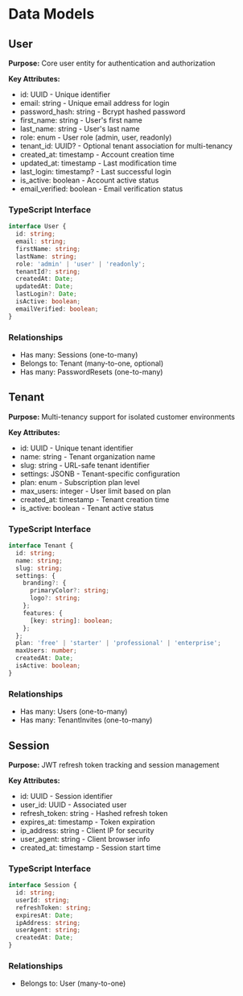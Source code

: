 # Data Models

## User

**Purpose:** Core user entity for authentication and authorization

**Key Attributes:**
- id: UUID - Unique identifier
- email: string - Unique email address for login
- password_hash: string - Bcrypt hashed password
- first_name: string - User's first name
- last_name: string - User's last name
- role: enum - User role (admin, user, readonly)
- tenant_id: UUID? - Optional tenant association for multi-tenancy
- created_at: timestamp - Account creation time
- updated_at: timestamp - Last modification time
- last_login: timestamp? - Last successful login
- is_active: boolean - Account active status
- email_verified: boolean - Email verification status

### TypeScript Interface
```typescript
interface User {
  id: string;
  email: string;
  firstName: string;
  lastName: string;
  role: 'admin' | 'user' | 'readonly';
  tenantId?: string;
  createdAt: Date;
  updatedAt: Date;
  lastLogin?: Date;
  isActive: boolean;
  emailVerified: boolean;
}
```

### Relationships
- Has many: Sessions (one-to-many)
- Belongs to: Tenant (many-to-one, optional)
- Has many: PasswordResets (one-to-many)

## Tenant

**Purpose:** Multi-tenancy support for isolated customer environments

**Key Attributes:**
- id: UUID - Unique tenant identifier
- name: string - Tenant organization name
- slug: string - URL-safe tenant identifier
- settings: JSONB - Tenant-specific configuration
- plan: enum - Subscription plan level
- max_users: integer - User limit based on plan
- created_at: timestamp - Tenant creation time
- is_active: boolean - Tenant active status

### TypeScript Interface
```typescript
interface Tenant {
  id: string;
  name: string;
  slug: string;
  settings: {
    branding?: {
      primaryColor?: string;
      logo?: string;
    };
    features: {
      [key: string]: boolean;
    };
  };
  plan: 'free' | 'starter' | 'professional' | 'enterprise';
  maxUsers: number;
  createdAt: Date;
  isActive: boolean;
}
```

### Relationships
- Has many: Users (one-to-many)
- Has many: TenantInvites (one-to-many)

## Session

**Purpose:** JWT refresh token tracking and session management

**Key Attributes:**
- id: UUID - Session identifier
- user_id: UUID - Associated user
- refresh_token: string - Hashed refresh token
- expires_at: timestamp - Token expiration
- ip_address: string - Client IP for security
- user_agent: string - Client browser info
- created_at: timestamp - Session start time

### TypeScript Interface
```typescript
interface Session {
  id: string;
  userId: string;
  refreshToken: string;
  expiresAt: Date;
  ipAddress: string;
  userAgent: string;
  createdAt: Date;
}
```

### Relationships
- Belongs to: User (many-to-one)
